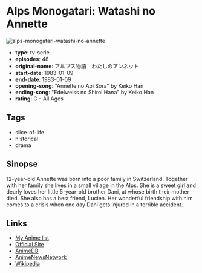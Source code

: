 # Alps Monogatari: Watashi no Annette

![alps-monogatari-watashi-no-annette](https://cdn.myanimelist.net/images/anime/5/3208.jpg)

-   **type**: tv-serie
-   **episodes**: 48
-   **original-name**: アルプス物語　わたしのアンネット
-   **start-date**: 1983-01-09
-   **end-date**: 1983-01-09
-   **opening-song**: "Annette no Aoi Sora" by Keiko Han
-   **ending-song**: "Edelweiss no Shiroi Hana" by Keiko Han
-   **rating**: G - All Ages

## Tags

-   slice-of-life
-   historical
-   drama

## Sinopse

12-year-old Annette was born into a poor family in Switzerland. Together with her family she lives in a small village in the Alps. She is a sweet girl and dearly loves her little 5-year-old brother Dani, at whose birth their mother died. She also has a best friend, Lucien. Her wonderful friendship with him comes to a crisis when one day Dani gets injured in a terrible accident.

## Links

-   [My Anime list](https://myanimelist.net/anime/2546/Alps_Monogatari__Watashi_no_Annette)
-   [Official Site](http://dbeat.bandaivisual.co.jp/meisaku/)
-   [AnimeDB](http://anidb.info/perl-bin/animedb.pl?show=anime&aid=2300)
-   [AnimeNewsNetwork](http://www.animenewsnetwork.com/encyclopedia/anime.php?id=442)
-   [Wikipedia](http://en.wikipedia.org/wiki/Alps_Story:_My_Annette)
